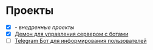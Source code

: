 # Проекты
- [x] *- внедренные проекты*
- [x] [Демон для управления сервером с ботами]()
- [ ] [Telegram Бот для информирования пользователей]()
